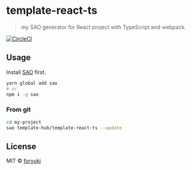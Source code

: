 # template-react-ts

> my SAO generator for React project with TypeScript and webpack.

[![CircleCI](https://circleci.com/gh/template-hub/template-react-ts.svg?style=svg)](https://circleci.com/gh/template-hub/template-react-ts)

## Usage

Install [SAO](https://github.com/saojs/sao) first.

```bash
yarn global add sao
# or
npm i -g sao
```

### From git

```bash
cd my-project
sao template-hub/template-react-ts --update
```

## License

MIT &copy; [foryuki](github.com/foryuki)
